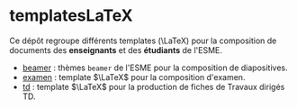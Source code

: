 # templatesLaTeX

Ce dépôt regroupe différents templates \(\LaTeX\) pour la composition de documents des **enseignants** et
des **étudiants** de l'ESME. 

* [beamer](beamer/README.md) : thèmes `beamer` de l'ESME pour la composition de diapositives.
* [examen](examen/README.md) : template  $\LaTeX$ pour la composition d'examen.
* [td](td/README.md) : template $\LaTeX$ pour la production de fiches de Travaux dirigés TD.

